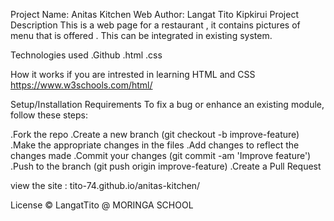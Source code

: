 Project Name: Anitas Kitchen Web
Author: Langat Tito Kipkirui
Project Description
This is a web page for a restaurant , it contains pictures of menu that is offered . This can be integrated in existing system.

Technologies used
.Github .html .css

How it works
if you are intrested in learning HTML and CSS https://www.w3schools.com/html/

Setup/Installation Requirements
To fix a bug or enhance an existing module, follow these steps:

.Fork the repo .Create a new branch (git checkout -b improve-feature) .Make the appropriate changes in the files .Add changes to reflect the changes made .Commit your changes (git commit -am 'Improve feature') .Push to the branch (git push origin improve-feature) .Create a Pull Request

view the site :
tito-74.github.io/anitas-kitchen/

License
© LangatTito @ MORINGA SCHOOL